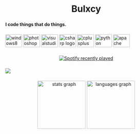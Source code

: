 <h1 align="center">Bulxcy</h1>

###

<h4 align="left">I code things that do things.</h4>

###

<div align="left">
  <img src="https://cdn.jsdelivr.net/gh/devicons/devicon/icons/windows8/windows8-original.svg" height="40" width="52" alt="windows8 logo"  />
  <img src="https://cdn.jsdelivr.net/gh/devicons/devicon/icons/photoshop/photoshop-plain.svg" height="40" width="52" alt="photoshop logo"  />
  <img src="https://cdn.jsdelivr.net/gh/devicons/devicon/icons/visualstudio/visualstudio-plain.svg" height="40" width="52" alt="visualstudio logo"  />
  <img src="https://cdn.jsdelivr.net/gh/devicons/devicon/icons/csharp/csharp-original.svg" height="40" width="52" alt="csharp logo"  />
  <img src="https://cdn.jsdelivr.net/gh/devicons/devicon/icons/cplusplus/cplusplus-original.svg" height="40" width="52" alt="cplusplus logo"  />
  <img src="https://cdn.jsdelivr.net/gh/devicons/devicon/icons/python/python-original.svg" height="40" width="52" alt="python logo"  />
  <img src="https://cdn.jsdelivr.net/gh/devicons/devicon/icons/apache/apache-original.svg" height="40" width="52" alt="apache logo"  />
</div>

###

<div align="center">
  <a href="https://open.spotify.com/user/cypsfi7tuhioi7oybudlk1rby">
    <img src="[https://spotify-recently-played-readme.vercel.app/api?count=5&unique=false](https://spotify-recently-played-readme.vercel.app/api?user=cypsfi7tuhioi7oybudlk1rby)" alt="Spotify recently played"  />
  </a>
</div>

###

<a href="https://discordapp.com/users/592928828674932769" target="_blank"> <img src="https://discord.c99.nl/widget/theme-2/592928828674932769.png"/></a>

###

<div align="center">
  <img src="https://github-readme-stats.vercel.app/api?hide_title=false&hide_rank=false&show_icons=true&include_all_commits=true&count_private=true&disable_animations=false&theme=dracula&locale=en&hide_border=false&username=Bulxcy" height="150" alt="stats graph"  />
  <img src="https://github-readme-stats.vercel.app/api/top-langs?locale=en&hide_title=false&layout=compact&card_width=320&langs_count=5&theme=dracula&hide_border=false&username=Bulxcy" height="150" alt="languages graph"  />
</div>

###
